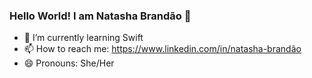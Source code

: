 ### Hello World! I am Natasha Brandão 👋

- 🔭 I’m currently learning Swift
- 📫 How to reach me: https://www.linkedin.com/in/natasha-brandão
- 😄 Pronouns: She/Her


 
  
